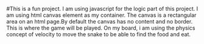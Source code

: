 #This is a fun project. I am using javascript for the logic part of this project.
 I am using html canvas element as my container.
  The canvas is a rectangular area on an html page.By default the canvas has no content and no border. This is where the game will be played. 
On my board, i am using the physics concept of velocity to move the snake to be able to find the food and eat.

